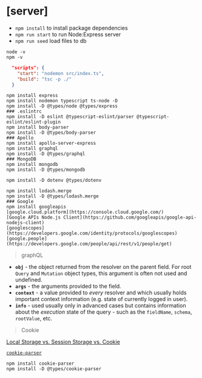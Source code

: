 # [server]

-   `npm install` to install package dependencies
-   `npm run start` to run Node:Express server
-   `npm run seed` load files to db

```shell
node -v
npm -v

```

```json
  "scripts": {
    "start": "nodemon src/index.ts",
    "build": "tsc -p ./"
  }
```

```shell
npm install express
npm install nodemon typescript ts-node -D
npm install -D @types/node @types/express
### .eslintrc
npm install -D eslint @typescript-eslint/parser @typescript-eslint/eslint-plugin
npm install body-parser
npm install -D @types/body-parser
### Apollo
npm install apollo-server-express
npm install graphql
npm install -D @types/graphql
### MongoDB
npm install mongodb
npm install -D @types/mongodb

npm install -D dotenv @types/dotenv

npm install lodash.merge
npm install -D @types/lodash.merge
### Google
npm install googleapis
[google.cloud.platform](https://console.cloud.google.com/)
[Google APIs Node.js Client](https://github.com/googleapis/google-api-nodejs-client)
[googlescopes](https://developers.google.com/identity/protocols/googlescopes)
[google.people](https://developers.google.com/people/api/rest/v1/people/get)
```

> graphQL

-   **`obj`** - the object returned from the resolver on the parent field. For
    root `Query` and `Mutation` object types, this argument is often not used
    and undefined.
-   **`args`** - the arguments provided to the field.
-   **`context`** - a value provided to _every_ resolver and which usually holds
    important context information (e.g. state of currently logged in user).
-   **`info`** - used usually only in advanced cases but contains information
    about the _execution_ state of the query - such as the `fieldName`,
    `schema`, `rootValue`, etc.

> Cookie

[Local Storage vs. Session Storage vs. Cookie](https://ru.hexlet.io/blog/posts/lokalnoe-hranilische-vs-sessionnoe-hranilische-vs-cookie)

[`cookie-parser`](https://github.com/expressjs/cookie-parser)

```shell
npm install cookie-parser
npm install -D @types/cookie-parser

```